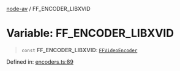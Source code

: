 [node-av](../globals.md) / FF\_ENCODER\_LIBXVID

# Variable: FF\_ENCODER\_LIBXVID

> `const` **FF\_ENCODER\_LIBXVID**: [`FFVideoEncoder`](../type-aliases/FFVideoEncoder.md)

Defined in: [encoders.ts:89](https://github.com/seydx/av/blob/f8631fc881b394300b1479f511d55cf1c370a87f/src/constants/encoders.ts#L89)
